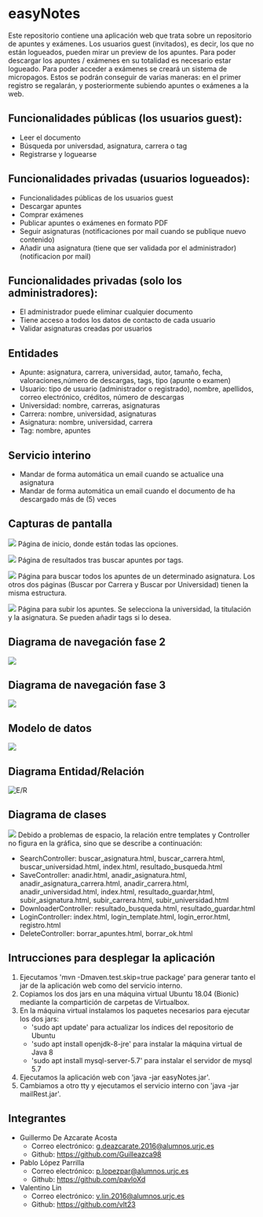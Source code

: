 # easyNotes

 Este repositorio contiene una aplicación web que trata sobre un repositorio de apuntes y exámenes.
 Los usuarios guest (invitados), es decir, los que no están logueados, pueden mirar un preview de los apuntes.
 Para poder descargar los apuntes / exámenes en su totalidad es necesario estar logueado.
 Para poder acceder a exámenes se creará un sistema de micropagos. Estos se podrán conseguir de varias maneras:
 en el primer registro se regalarán, y posteriormente subiendo apuntes o exámenes a la web.

## Funcionalidades públicas (los usuarios guest):
* Leer el documento
* Búsqueda por universdad, asignatura, carrera o tag
* Registrarse y loguearse

## Funcionalidades privadas (usuarios logueados):
* Funcionalidades públicas de los usuarios guest
* Descargar apuntes
* Comprar exámenes
* Publicar apuntes o exámenes en formato PDF
* Seguir asignaturas (notificaciones por mail cuando se publique nuevo contenido)
* Añadir una asignatura (tiene que ser validada por el administrador)(notificacion por mail)

## Funcionalidades privadas (solo los administradores):
* El administrador puede eliminar cualquier documento
* Tiene acceso a todos los datos de contacto de cada usuario
* Validar asignaturas creadas por usuarios

## Entidades
* Apunte: asignatura, carrera, universidad, autor, tamaño, fecha,  valoraciones,número de descargas, tags, tipo (apunte o examen)
* Usuario: tipo de usuario (administrador o registrado), nombre, apellidos, correo electrónico, créditos,
número de descargas
* Universidad: nombre, carreras, asignaturas
* Carrera: nombre, universidad, asignaturas
* Asignatura: nombre, universidad, carrera
* Tag: nombre, apuntes

## Servicio interino
* Mandar de forma automática un email cuando se actualice una asignatura
* Mandar de forma automática un email cuando el documento de ha descargado más de (5) veces


## Capturas de pantalla
![](resREADME/pag_inicio.png)
Página de inicio, donde están todas las opciones.

![](resREADME/pag_busqueda_resultado.png)
Página de resultados tras buscar apuntes por tags.

![](resREADME/pag_buscar_por_asignatura.png)
Página para buscar todos los apuntes de un determinado asignatura.
Los otros dos páginas (Buscar por Carrera y Buscar por Universidad) tienen la misma estructura.

![](resREADME/pag_subir_apunte.png)
Página para subir los apuntes. Se selecciona la universidad, la titulación y la asignatura.
Se pueden añadir tags si lo desea.

## Diagrama de navegación fase 2
![](resREADME/diagrama_navegacion_fase2.png)

## Diagrama de navegación fase 3
![](resREADME/diagrama_navegacion_fase3.png)

## Modelo de datos
![](resREADME/modeloDatos.png)

## Diagrama Entidad/Relación
![E/R](resREADME/diagramaER.png)

## Diagrama de clases
![](resREADME/diagramaClases.png)
Debido a problemas de espacio, la relación entre templates y Controller no figura en la gráfica,
sino que se describe a continuación:
* SearchController: buscar_asignatura.html, buscar_carrera.html, buscar_universidad.html, index.html,
resultado_busqueda.html
* SaveController: anadir.html, anadir_asignatura.html, anadir_asignatura_carrera.html, anadir_carrera.html,
anadir_universidad.html, index.html, resultado_guardar,html, subir_asignatura.html, subir_carrera.html,
subir_universidad.html
* DownloaderController: resultado_busqueda.html, resultado_guardar.html
* LoginController: index.html, login_template.html, login_error.html, registro.html
* DeleteController: borrar_apuntes.html, borrar_ok.html

## Intrucciones para desplegar la aplicación
1. Ejecutamos 'mvn -Dmaven.test.skip=true package' para generar tanto
el jar de la aplicación web como del servicio interno.
2. Copiamos los dos jars en una máquina virtual Ubuntu 18.04 (Bionic) mediante
la compartición de carpetas de Virtualbox.
3. En la máquina virtual instalamos los paquetes necesarios para ejecutar los dos jars:
    * 'sudo apt update' para actualizar los índices del repositorio de Ubuntu
    * 'sudo apt install openjdk-8-jre' para instalar la máquina virtual de Java 8
    * 'sudo apt install mysql-server-5.7' para instalar el servidor de mysql 5.7
4. Ejecutamos la aplicación web con 'java -jar easyNotes.jar'.
5. Cambiamos a otro tty y ejecutamos el servicio interno con 'java -jar mailRest.jar'.

## Integrantes
* Guillermo De Azcarate Acosta
    * Correo electrónico: g.deazcarate.2016@alumnos.urjc.es
    * Github: https://github.com/Guilleazca98
* Pablo López Parrilla
    * Correo electrónico: p.lopezpar@alumnos.urjc.es
    * Github: https://github.com/pavloXd
* Valentino Lin
    * Correo electrónico: v.lin.2016@alumnos.urjc.es
    * Github: https://github.com/vlt23
